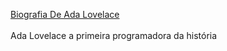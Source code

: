 
[Biografia De Ada Lovelace](https://vgd15.github.io/Site-Ada-Lovelace/)
<br>
<br>
Ada Lovelace a primeira programadora da história
